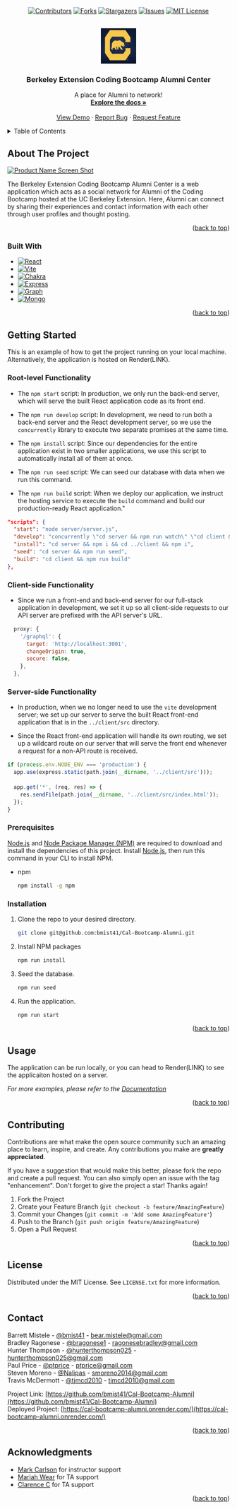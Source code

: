 <!-- Improved compatibility of back to top link: See: https://github.com/othneildrew/Best-README-Template/pull/73 -->
<a name="readme-top"></a>
<div align="center">

[![Contributors][contributors-shield]][contributors-url]
[![Forks][forks-shield]][forks-url]
[![Stargazers][stars-shield]][stars-url]
[![Issues][issues-shield]][issues-url]
[![MIT License][license-shield]][license-url]

</div>


<!-- PROJECT LOGO -->
<br />
<div align="center">
  <a href="https://github.com/bmist41/Cal-Bootcamp-Alumni">
    <img src="./assets/images/bear.png" alt="Logo" width="80" height="80">
  </a>

<h3 align="center">Berkeley Extension Coding Bootcamp Alumni Center</h3>

  <p align="center">
    A place for Alumni to network!
    <br />
    <a href="https://github.com/bmist41/Cal-Bootcamp-Alumni"><strong>Explore the docs »</strong></a>
    <br />
    <br />
    <a href="https://github.com/bmist41/Cal-Bootcamp-Alumni">View Demo</a>
    ·
    <a href="https://github.com/bmist41/Cal-Bootcamp-Alumni/issues/new?labels=bug&template=bug-report---.md">Report Bug</a>
    ·
    <a href="https://github.com/bmist41/Cal-Bootcamp-Alumni/issues/new?labels=enhancement&template=feature-request---.md">Request Feature</a>
  </p>
</div>



<!-- TABLE OF CONTENTS -->
<details>
  <summary>Table of Contents</summary>
  <ol>
    <li>
      <a href="#about-the-project">About The Project</a>
      <ul>
        <li><a href="#built-with">Built With</a></li>
      </ul>
    </li>
    <li>
      <a href="#getting-started">Getting Started</a>
      <ul>
        <li><a href="#root-level-functionality">Root Level Funcitonality</a></li>
        <li><a href="#client-side-functionality">Client Side Funcitonality</a></li>
        <li><a href="#server-side-functionality">Server Side Funcitonality</a></li>
        <li><a href="#prerequisites">Prerequisites</a></li>
        <li><a href="#installation">Installation</a></li>
      </ul>
    </li>
    <li><a href="#usage">Usage</a></li>
    <li><a href="#contributing">Contributing</a></li>
    <li><a href="#license">License</a></li>
    <li><a href="#contact">Contact</a></li>
    <li><a href="#acknowledgments">Acknowledgments</a></li>
  </ol>
</details>



<!-- ABOUT THE PROJECT -->
## About The Project

[![Product Name Screen Shot][product-screenshot]](https://example.com)

The Berkeley Extension Coding Bootcamp Alumni Center is a web application which acts as a social network for Alumni of the Coding Bootcamp hosted at the UC Berkeley Extension. Here, Alumni can connect by sharing their experiences and contact information with each other through user profiles and thought posting.

<p align="right">(<a href="#readme-top">back to top</a>)</p>



### Built With

* [![React][React.js]][React-url]
* [![Vite][Vite.js]][Vite-url]
* [![Chakra][ChakraUI]][Chakra-url]
* [![Express][Express.js]][Express-url]
* [![Graph][GraphQL]][GraphQL-url]
* [![Mongo][MongoDB]][MongoDB-url]


<p align="right">(<a href="#readme-top">back to top</a>)</p>



<!-- GETTING STARTED -->
## Getting Started

This is an example of how to get the project running on your local machine. Alternatively, the application is hosted on Render(LINK).

### Root-level Functionality

* The `npm start` script: In production, we only run the back-end server, which will serve the built React application code as its front end.

* The `npm run develop` script: In development, we need to run both a back-end server and the React development server, so we use the `concurrently` library to execute two separate promises at the same time.

* The `npm install` script: Since our dependencies for the entire application exist in two smaller applications, we use this script to automatically install all of them at once.

* The `npm run seed` script: We can seed our database with data when we run this command.

* The `npm run build` script: When we deploy our application, we instruct the hosting service to execute the `build` command and build our production-ready React application."

```json
"scripts": {
  "start": "node server/server.js",
  "develop": "concurrently \"cd server && npm run watch\" \"cd client && npm run dev\"",
  "install": "cd server && npm i && cd ../client && npm i",
  "seed": "cd server && npm run seed",
  "build": "cd client && npm run build"
},
```

### Client-side Functionality

* Since we run a front-end and back-end server for our full-stack application in development, we set it up so all client-side requests to our API server are prefixed with the API server's URL.

```js
  proxy: {
    '/graphql': {
      target: 'http://localhost:3001',
      changeOrigin: true,
      secure: false,
    },
  },
```

### Server-side Functionality

* In production, when we no longer need to use the `vite` development server; we set up our server to serve the built React front-end application that is in the `../client/src` directory.

* Since the React front-end application will handle its own routing, we set up a wildcard route on our server that will serve the front end whenever a request for a non-API route is received.

```js
if (process.env.NODE_ENV === 'production') {
  app.use(express.static(path.join(__dirname, '../client/src')));
  
  app.get('*', (req, res) => {
    res.sendFile(path.join(__dirname, '../client/src/index.html'));
  });
}
```

### Prerequisites

<a href="https://nodejs.org/en/download/package-manager">Node.js</a> and <a href="https://docs.npmjs.com/downloading-and-installing-node-js-and-npm">Node Package Manager (NPM)</a> are required to download and install the dependencies of this project. Install <a href="https://nodejs.org/en/download/package-manager">Node.js</a>, then run this command in your CLI to install NPM.
* npm
  ```sh
  npm install -g npm
  ```

### Installation

1. Clone the repo to your desired directory.
   ```sh
   git clone git@github.com:bmist41/Cal-Bootcamp-Alumni.git
   ```
2. Install NPM packages
   ```sh
   npm run install
   ```
3. Seed the database.
    ```sh
    npm run seed
4. Run the application.
    ```sh
    npm run start
<p align="right">(<a href="#readme-top">back to top</a>)</p>



<!-- USAGE EXAMPLES -->
## Usage

The application can be run locally, or you can head to Render(LINK) to see the applicaiton hosted on a server.

_For more examples, please refer to the [Documentation](https://example.com)_

<p align="right">(<a href="#readme-top">back to top</a>)</p>



<!-- CONTRIBUTING -->
## Contributing

Contributions are what make the open source community such an amazing place to learn, inspire, and create. Any contributions you make are **greatly appreciated**.

If you have a suggestion that would make this better, please fork the repo and create a pull request. You can also simply open an issue with the tag "enhancement".
Don't forget to give the project a star! Thanks again!

1. Fork the Project
2. Create your Feature Branch (`git checkout -b feature/AmazingFeature`)
3. Commit your Changes (`git commit -m 'Add some AmazingFeature'`)
4. Push to the Branch (`git push origin feature/AmazingFeature`)
5. Open a Pull Request

<p align="right">(<a href="#readme-top">back to top</a>)</p>



<!-- LICENSE -->
## License

Distributed under the MIT License. See `LICENSE.txt` for more information.

<p align="right">(<a href="#readme-top">back to top</a>)</p>



<!-- CONTACT -->
## Contact

Barrett Mistele - [@bmist41](https://github.com/bmist41) - bear.mistele@gmail.com <br>
Bradley Ragonese - [@bragonese1](https://github.com/bragonese1) - ragonesebradley@gmail.com <br>
Hunter Thompson - [@hunterthompson025](https://github.com/hunterthompson025) - hunterthompson025@gmail.com <br>
Paul Price - [@ptprice](https://github.com/ptprice) - ptprice@gmail.com <br>
Steven Moreno - [@Nalipas](https://github.com/Nalipas) - smoreno2014@gmail.com <br>
Travis McDermott - [@tjmcd2010](https://github.com/tjmcd2010) - tjmcd2010@gmail.com <br>

Project Link: [https://github.com/bmist41/Cal-Bootcamp-Alumni](https://github.com/bmist41/Cal-Bootcamp-Alumni)<br>
Deployed Project: [https://cal-bootcamp-alumni.onrender.com/](https://cal-bootcamp-alumni.onrender.com/)

<p align="right">(<a href="#readme-top">back to top</a>)</p>



<!-- ACKNOWLEDGMENTS -->
## Acknowledgments

* [Mark Carlson](https://github.com/mark-carlson) for instructor support
* [Mariah Wear](https://github.com/mariahw4) for TA support
* [Clarence C]() for TA support

<p align="right">(<a href="#readme-top">back to top</a>)</p>



<!-- MARKDOWN LINKS & IMAGES -->
<!-- https://www.markdownguide.org/basic-syntax/#reference-style-links -->
[contributors-shield]: https://img.shields.io/github/contributors/bmist41/Cal-Bootcamp-Alumni.svg?style=for-the-badge
[contributors-url]: https://github.com/bmist41/Cal-Bootcamp-Alumni/graphs/contributors
[forks-shield]: https://img.shields.io/github/forks/bmist41/Cal-Bootcamp-Alumni.svg?style=for-the-badge
[forks-url]: https://github.com/bmist41/Cal-Bootcamp-Alumni/network/members
[stars-shield]: https://img.shields.io/github/stars/bmist41/Cal-Bootcamp-Alumni.svg?style=for-the-badge
[stars-url]: https://github.com/bmist41/Cal-Bootcamp-Alumni/stargazers
[issues-shield]: https://img.shields.io/github/issues/bmist41/Cal-Bootcamp-Alumni.svg?style=for-the-badge
[issues-url]: https://github.com/bmist41/Cal-Bootcamp-Alumni/issues
[license-shield]: https://img.shields.io/github/license/bmist41/Cal-Bootcamp-Alumni.svg?style=for-the-badge
[license-url]: https://github.com/bmist41/Cal-Bootcamp-Alumni/blob/master/LICENSE.txt
[product-screenshot]: images/screenshot.png

[React.js]: https://img.shields.io/badge/React-20232A?style=for-the-badge&logo=react&logoColor=61DAFB
[React-url]: https://reactjs.org/
[Vite.js]: https://img.shields.io/badge/Vite-646CFF?style=for-the-badge&logo=Vite&logoColor=white
[Vite-url]: https://vitejs.dev
[ChakraUI]: https://shields.io/badge/chakra--ui-black?logo=chakraui&style=for-the-badge
[Chakra-url]: https://v2.chakra-ui.com/
[Express.js]: https://img.shields.io/badge/express-000000?style=for-the-badge&logo=express&logoColor=white
[Express-url]: https://expressjs.com
[GraphQL]: https://img.shields.io/badge/GraphQL-E434AA?style=for-the-badge&logo=graphql&logoColor=white
[GraphQL-url]: https://graphql.org/
[MongoDB]: https://img.shields.io/badge/-MongoDB-13aa52?style=for-the-badge&logo=mongodb&logoColor=white
[MongoDB-url]: https://www.mongodb.com
